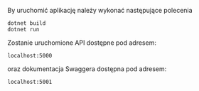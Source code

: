 By uruchomić aplikację należy wykonać następujące polecenia
```
dotnet build
dotnet run
```

Zostanie uruchomione API dostępne pod adresem:
```
localhost:5000
```
oraz dokumentacja Swaggera dostępna pod adresem:
```
localhost:5001
```